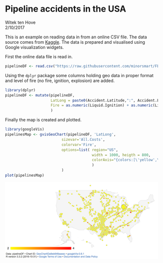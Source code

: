 # Pipeline accidents in the USA
Witek ten Hove  
2/10/2017  


This is an example on reading data in from an online CSV file. The data source comes from [Kaggle](https://www.kaggle.com/). The data is prepared and visualised using Google visualization widgets.

First the online data file is read in.


```r
pipelineDF <- read.csv("https://raw.githubusercontent.com/minorsmart/FEB2017/master/Witek/Pipelines/database.csv")
```

Using the `dplyr` package some columns holding geo data in proper format and level of fire (no fire, ignition, explosion) are added.


```r
library(dplyr)
pipelineDF <- mutate(pipelineDF,
                     LatLong = paste0(Accident.Latitude,":", Accident.Longitude),
                     Fire = as.numeric(Liquid.Ignition) + as.numeric(Liquid.Explosion)
                     )
```
Finally the map is created and plotted.
 

```r
library(googleVis)
pipelinesMap <- gvisGeoChart(pipelineDF, 'LatLong', 
                          sizevar='All.Costs',
                          colorvar='Fire',
                          options=list( region="US",
                                        width = 1000, heigth = 800,
                                        colorAxis="{colors:[\'yellow',\'red']}"
                                        )
                          )
plot(pipelinesMap)
```

![](map.png)


